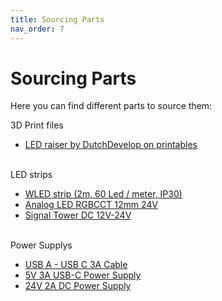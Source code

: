 ```yaml
---
title: Sourcing Parts
nav_order: 7
---
```


# Sourcing Parts

Here you can find different parts to source them:

3D Print files
* [LED raiser by DutchDevelop on printables](https://www.printables.com/model/410250-the-best-bambulab-glass-top-led-raiser-mod)
<br><br>

LED strips
* [WLED strip (2m, 60 Led / meter, IP30)](https://aliexpress.com/item/1005004289391906.html)
* [Analog LED RGBCCT 12mm 24V](https://aliexpress.com/item/32903257649.html)
* [Signal Tower DC 12V-24V](https://aliexpress.com/item/4000282316360.html)
<br><br>


Power Supplys
* [USB A - USB C  3A Cable](https://aliexpress.com/item/1005006028780625.html)
* [5V 3A USB-C Power Supply](https://aliexpress.com/item/1005001764617830.html)
* [24V 2A DC Power Supply](https://aliexpress.com/item/4000433119623.html)